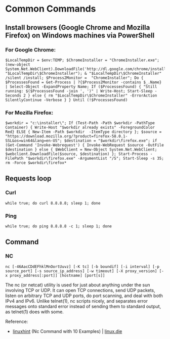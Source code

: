 # Common Commands

## Install browsers (Google Chrome and Mozilla Firefox) on Windows machines via PowerShell

### For Google Chrome:

    $LocalTempDir = $env:TEMP; $ChromeInstaller = "ChromeInstaller.exe"; (new-object    System.Net.WebClient).DownloadFile('http://dl.google.com/chrome/install/375.126/chrome_installer.exe', "$LocalTempDir\$ChromeInstaller"); & "$LocalTempDir\$ChromeInstaller" /silent /install; $Process2Monitor =  "ChromeInstaller"; Do { $ProcessesFound = Get-Process | ?{$Process2Monitor -contains $_.Name} | Select-Object -ExpandProperty Name; If ($ProcessesFound) { "Still running: $($ProcessesFound -join ', ')" | Write-Host; Start-Sleep -Seconds 2 } else { rm "$LocalTempDir\$ChromeInstaller" -ErrorAction SilentlyContinue -Verbose } } Until (!$ProcessesFound)

### For Mozilla Firefox:

    $workdir = "c:\installer\"; If (Test-Path -Path $workdir -PathType Container) { Write-Host "$workdir already exists" -ForegroundColor Red} ELSE { New-Item -Path $workdir  -ItemType directory }; $source = "https://download.mozilla.org/?product=firefox-58.0.1-SSL&os=win64&lang=en-US"; $destination = "$workdir\firefox.exe"; if (Get-Command 'Invoke-Webrequest') { Invoke-WebRequest $source -OutFile $destination } else { $WebClient = New-Object System.Net.WebClient; $webclient.DownloadFile($source, $destination) }; Start-Process -FilePath "$workdir\firefox.exe" -ArgumentList "/S"; Start-Sleep -s 35; rm -Force $workdir\firefox*

## Requests loop

### Curl

    while true; do curl 8.8.8.8; sleep 1; done

### Ping

    while true; do ping 8.8.8.8 -c 1; sleep 1; done

## Command

### NC

    nc [-46AacCDdEFhklMnOortUuvz] [-K tc] [-b boundif] [-i interval] [-p source_port] [-s source_ip_address] [-w timeout] [-X proxy_version] [-x proxy_address[:port]] [hostname] [port[s]]

The nc (or netcat) utility is used for just about anything under the sun involving TCP or UDP. It can open TCP connections, send UDP packets, listen on arbitrary TCP and UDP ports, do port scanning, and deal with both IPv4 and IPv6. Unlike telnet(1), nc scripts nicely, and separates error messages onto standard error instead of sending them to standard output, as telnet(1) does with some.

Reference:
- [linuxhint](https://linuxhint.com/nc-command-examples/) (Nc Command with 10 Examples) | [linux.die](https://linux.die.net/man/1/nc)
